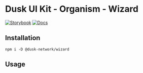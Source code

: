 # Dusk UI Kit - Organism - Wizard

[![Storybook](https://img.shields.io/badge/Storybook-Component_Playground-%23FF4785?style=flat&logo=storybook)](https://dusk-network.github.io/dusk-ui-kit/?path=/story/components-atoms-wizard)
[![Docs](https://img.shields.io/badge/Documentation-%235E35CF?style=flat)](https://dusk-network.github.io/dusk-ui-kit/docs/components/atoms/wizard)

## Installation

```
npm i -D @dusk-network/wizard
```

## Usage

<!-- MARKDOWN-AUTO-DOCS:START (CODE:src=../../../examples/src/Wizard.svelte) -->
<!-- MARKDOWN-AUTO-DOCS:END -->
